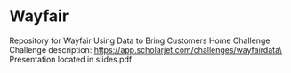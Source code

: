 # Wayfair
Repository for Wayfair Using Data to Bring Customers Home Challenge\
Challenge description: https://app.scholarjet.com/challenges/wayfairdata\
Presentation located in slides.pdf
